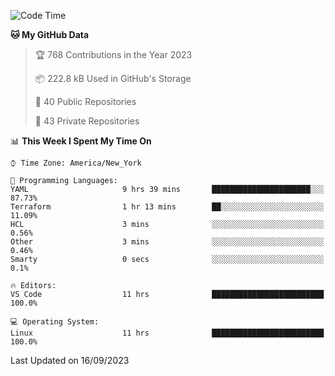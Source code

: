 <!--START_SECTION:waka-->
![Code Time](http://img.shields.io/badge/Code%20Time-214%20hrs%207%20mins-blue)

**🐱 My GitHub Data** 

> 🏆 768 Contributions in the Year 2023
 > 
> 📦 222.8 kB Used in GitHub's Storage 
 > 
> 📜 40 Public Repositories 
 > 
> 🔑 43 Private Repositories  
 > 
📊 **This Week I Spent My Time On** 

```text
⌚︎ Time Zone: America/New_York

💬 Programming Languages: 
YAML                     9 hrs 39 mins       ██████████████████████░░░   87.73% 
Terraform                1 hr 13 mins        ██░░░░░░░░░░░░░░░░░░░░░░░   11.09% 
HCL                      3 mins              ░░░░░░░░░░░░░░░░░░░░░░░░░   0.56% 
Other                    3 mins              ░░░░░░░░░░░░░░░░░░░░░░░░░   0.46% 
Smarty                   0 secs              ░░░░░░░░░░░░░░░░░░░░░░░░░   0.1%

🔥 Editors: 
VS Code                  11 hrs              █████████████████████████   100.0%

💻 Operating System: 
Linux                    11 hrs              █████████████████████████   100.0%

```


 Last Updated on 16/09/2023
<!--END_SECTION:waka-->